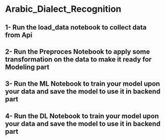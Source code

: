 # Arabic_Dialect_Recognition
## 1- Run the load_data notebook to collect data from Api
## 2- Run the Preproces Notebook to apply some transformation on the data to make it ready for Modeling part
## 3- Run the ML Notebook to train your model upon your data and save the model to use it in backend part
## 4- Run the DL Notebook to train your model upon your data and save the model to use it in backend part
